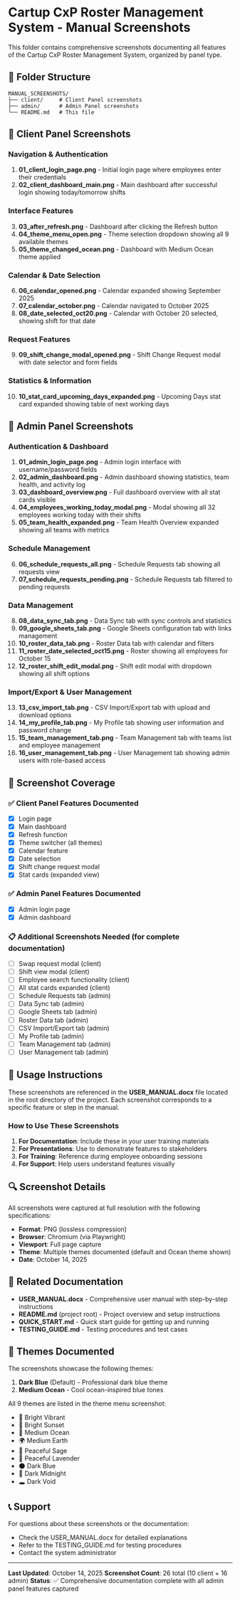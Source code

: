 # Cartup CxP Roster Management System - Manual Screenshots

This folder contains comprehensive screenshots documenting all features of the Cartup CxP Roster Management System, organized by panel type.

## 📁 Folder Structure

```
MANUAL_SCREENSHOTS/
├── client/     # Client Panel screenshots
├── admin/      # Admin Panel screenshots
└── README.md   # This file
```

## 📸 Client Panel Screenshots

### Navigation & Authentication
1. **01_client_login_page.png** - Initial login page where employees enter their credentials
2. **02_client_dashboard_main.png** - Main dashboard after successful login showing today/tomorrow shifts

### Interface Features
3. **03_after_refresh.png** - Dashboard after clicking the Refresh button
4. **04_theme_menu_open.png** - Theme selection dropdown showing all 9 available themes
5. **05_theme_changed_ocean.png** - Dashboard with Medium Ocean theme applied

### Calendar & Date Selection
6. **06_calendar_opened.png** - Calendar expanded showing September 2025
7. **07_calendar_october.png** - Calendar navigated to October 2025
8. **08_date_selected_oct20.png** - Calendar with October 20 selected, showing shift for that date

### Request Features
9. **09_shift_change_modal_opened.png** - Shift Change Request modal with date selector and form fields

### Statistics & Information
10. **10_stat_card_upcoming_days_expanded.png** - Upcoming Days stat card expanded showing table of next working days

## 📸 Admin Panel Screenshots

### Authentication & Dashboard
1. **01_admin_login_page.png** - Admin login interface with username/password fields
2. **02_admin_dashboard.png** - Admin dashboard showing statistics, team health, and activity log
3. **03_dashboard_overview.png** - Full dashboard overview with all stat cards visible
4. **04_employees_working_today_modal.png** - Modal showing all 32 employees working today with their shifts
5. **05_team_health_expanded.png** - Team Health Overview expanded showing all teams with metrics

### Schedule Management
6. **06_schedule_requests_all.png** - Schedule Requests tab showing all requests view
7. **07_schedule_requests_pending.png** - Schedule Requests tab filtered to pending requests

### Data Management
8. **08_data_sync_tab.png** - Data Sync tab with sync controls and statistics
9. **09_google_sheets_tab.png** - Google Sheets configuration tab with links management
10. **10_roster_data_tab.png** - Roster Data tab with calendar and filters
11. **11_roster_date_selected_oct15.png** - Roster showing all employees for October 15
12. **12_roster_shift_edit_modal.png** - Shift edit modal with dropdown showing all shift options

### Import/Export & User Management
13. **13_csv_import_tab.png** - CSV Import/Export tab with upload and download options
14. **14_my_profile_tab.png** - My Profile tab showing user information and password change
15. **15_team_management_tab.png** - Team Management tab with teams list and employee management
16. **16_user_management_tab.png** - User Management tab showing admin users with role-based access

## 🎯 Screenshot Coverage

### ✅ Client Panel Features Documented
- [x] Login page
- [x] Main dashboard
- [x] Refresh function
- [x] Theme switcher (all themes)
- [x] Calendar feature
- [x] Date selection
- [x] Shift change request modal
- [x] Stat cards (expanded view)

### ✅ Admin Panel Features Documented
- [x] Admin login page
- [x] Admin dashboard

### 📋 Additional Screenshots Needed (for complete documentation)
- [ ] Swap request modal (client)
- [ ] Shift view modal (client)
- [ ] Employee search functionality (client)
- [ ] All stat cards expanded (client)
- [ ] Schedule Requests tab (admin)
- [ ] Data Sync tab (admin)
- [ ] Google Sheets tab (admin)
- [ ] Roster Data tab (admin)
- [ ] CSV Import/Export tab (admin)
- [ ] My Profile tab (admin)
- [ ] Team Management tab (admin)
- [ ] User Management tab (admin)

## 📝 Usage Instructions

These screenshots are referenced in the **USER_MANUAL.docx** file located in the root directory of the project. Each screenshot corresponds to a specific feature or step in the manual.

### How to Use These Screenshots

1. **For Documentation**: Include these in your user training materials
2. **For Presentations**: Use to demonstrate features to stakeholders
3. **For Training**: Reference during employee onboarding sessions
4. **For Support**: Help users understand features visually

## 🔍 Screenshot Details

All screenshots were captured at full resolution with the following specifications:
- **Format**: PNG (lossless compression)
- **Browser**: Chromium (via Playwright)
- **Viewport**: Full page capture
- **Theme**: Multiple themes documented (default and Ocean theme shown)
- **Date**: October 14, 2025

## 📖 Related Documentation

- **USER_MANUAL.docx** - Comprehensive user manual with step-by-step instructions
- **README.md** (project root) - Project overview and setup instructions
- **QUICK_START.md** - Quick start guide for getting up and running
- **TESTING_GUIDE.md** - Testing procedures and test cases

## 🎨 Themes Documented

The screenshots showcase the following themes:
1. **Dark Blue** (Default) - Professional dark blue theme
2. **Medium Ocean** - Cool ocean-inspired blue tones

All 9 themes are listed in the theme menu screenshot:
- 🌈 Bright Vibrant
- 🌅 Bright Sunset
- 🌊 Medium Ocean
- 🌍 Medium Earth
- 🍃 Peaceful Sage
- 💜 Peaceful Lavender
- 🌑 Dark Blue
- 🌃 Dark Midnight
- 🕳️ Dark Void

## 📞 Support

For questions about these screenshots or the documentation:
- Check the USER_MANUAL.docx for detailed explanations
- Refer to the TESTING_GUIDE.md for testing procedures
- Contact the system administrator

---

**Last Updated**: October 14, 2025
**Screenshot Count**: 26 total (10 client + 16 admin)
**Status**: ✅ Comprehensive documentation complete with all admin panel features captured
